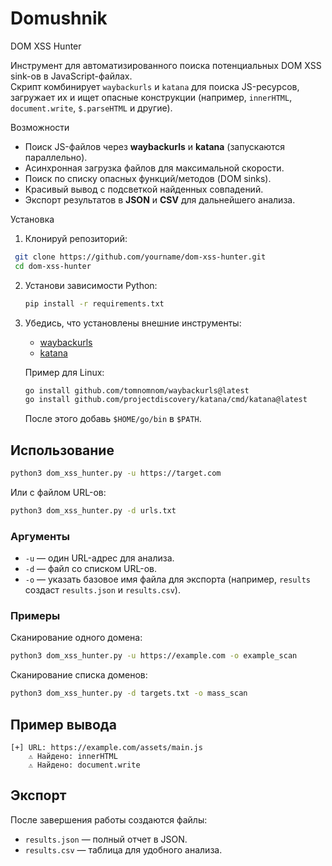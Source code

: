 # Domushnik



DOM XSS Hunter

Инструмент для автоматизированного поиска потенциальных DOM XSS sink-ов в JavaScript-файлах.  
Скрипт комбинирует `waybackurls` и `katana` для поиска JS-ресурсов, загружает их и ищет опасные конструкции (например, `innerHTML`, `document.write`, `$.parseHTML` и другие).

Возможности
-  Поиск JS-файлов через **waybackurls** и **katana** (запускаются параллельно).
-  Асинхронная загрузка файлов для максимальной скорости.
-  Поиск по списку опасных функций/методов (DOM sinks).
-  Красивый вывод с подсветкой найденных совпадений.
-  Экспорт результатов в **JSON** и **CSV** для дальнейшего анализа.

Установка
1. Клонируй репозиторий:
  ```bash
   git clone https://github.com/yourname/dom-xss-hunter.git
   cd dom-xss-hunter
   ```

2. Установи зависимости Python:

   ```bash
   pip install -r requirements.txt
   ```

3. Убедись, что установлены внешние инструменты:

   * [waybackurls](https://github.com/tomnomnom/waybackurls)
   * [katana](https://github.com/projectdiscovery/katana)

   Пример для Linux:

   ```bash
   go install github.com/tomnomnom/waybackurls@latest
   go install github.com/projectdiscovery/katana/cmd/katana@latest
   ```

   После этого добавь `$HOME/go/bin` в `$PATH`.

## Использование

```bash
python3 dom_xss_hunter.py -u https://target.com
```

Или с файлом URL-ов:

```bash
python3 dom_xss_hunter.py -d urls.txt
```

### Аргументы

* `-u` — один URL-адрес для анализа.
* `-d` — файл со списком URL-ов.
* `-o` — указать базовое имя файла для экспорта (например, `results` создаст `results.json` и `results.csv`).

### Примеры

Сканирование одного домена:

```bash
python3 dom_xss_hunter.py -u https://example.com -o example_scan
```

Сканирование списка доменов:

```bash
python3 dom_xss_hunter.py -d targets.txt -o mass_scan
```

## Пример вывода

```
[+] URL: https://example.com/assets/main.js
    ⚠️ Найдено: innerHTML
    ⚠️ Найдено: document.write
```

## Экспорт

После завершения работы создаются файлы:

* `results.json` — полный отчет в JSON.
* `results.csv` — таблица для удобного анализа.



